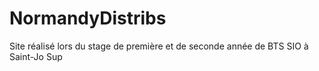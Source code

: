 ﻿# NormandyDistribs

Site réalisé lors du stage de première et de seconde année de BTS SIO à Saint-Jo Sup
